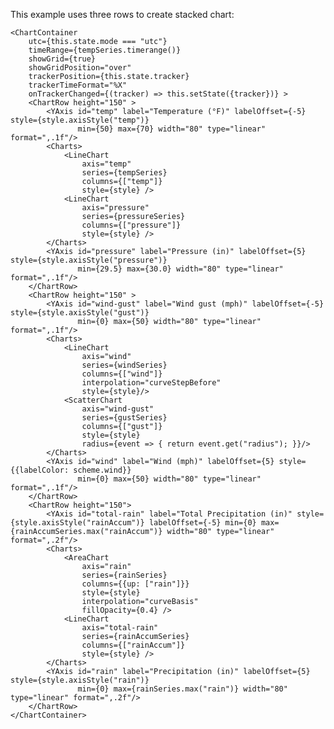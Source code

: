 This example uses three rows to create stacked chart:

    <ChartContainer
        utc={this.state.mode === "utc"}
        timeRange={tempSeries.timerange()}
        showGrid={true}
        showGridPosition="over"
        trackerPosition={this.state.tracker}
        trackerTimeFormat="%X"
        onTrackerChanged={(tracker) => this.setState({tracker})} >
        <ChartRow height="150" >
            <YAxis id="temp" label="Temperature (°F)" labelOffset={-5} style={style.axisStyle("temp")}
                   min={50} max={70} width="80" type="linear" format=",.1f"/>
            <Charts>
                <LineChart
                    axis="temp"
                    series={tempSeries}
                    columns={["temp"]}
                    style={style} />
                <LineChart
                    axis="pressure"
                    series={pressureSeries}
                    columns={["pressure"]}
                    style={style} />
            </Charts>
            <YAxis id="pressure" label="Pressure (in)" labelOffset={5} style={style.axisStyle("pressure")}
                   min={29.5} max={30.0} width="80" type="linear" format=",.1f"/>
        </ChartRow>
        <ChartRow height="150" >
            <YAxis id="wind-gust" label="Wind gust (mph)" labelOffset={-5} style={style.axisStyle("gust")}
                   min={0} max={50} width="80" type="linear" format=",.1f"/>
            <Charts>
                <LineChart
                    axis="wind"
                    series={windSeries}
                    columns={["wind"]}
                    interpolation="curveStepBefore"
                    style={style}/>
                <ScatterChart
                    axis="wind-gust"
                    series={gustSeries}
                    columns={["gust"]}
                    style={style}
                    radius={event => { return event.get("radius"); }}/>
            </Charts>
            <YAxis id="wind" label="Wind (mph)" labelOffset={5} style={{labelColor: scheme.wind}}
                   min={0} max={50} width="80" type="linear" format=",.1f"/>
        </ChartRow>
        <ChartRow height="150">
            <YAxis id="total-rain" label="Total Precipitation (in)" style={style.axisStyle("rainAccum")} labelOffset={-5} min={0} max={rainAccumSeries.max("rainAccum")} width="80" type="linear" format=",.2f"/>
            <Charts>
                <AreaChart
                    axis="rain"
                    series={rainSeries}
                    columns={{up: ["rain"]}}
                    style={style}
                    interpolation="curveBasis"
                    fillOpacity={0.4} />
                <LineChart
                    axis="total-rain"
                    series={rainAccumSeries}
                    columns={["rainAccum"]}
                    style={style} />
            </Charts>
            <YAxis id="rain" label="Precipitation (in)" labelOffset={5} style={style.axisStyle("rain")}
                   min={0} max={rainSeries.max("rain")} width="80" type="linear" format=",.2f"/>
        </ChartRow>
    </ChartContainer>